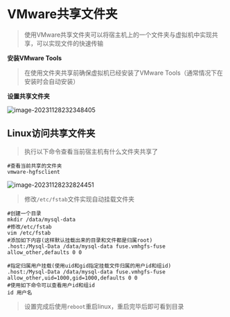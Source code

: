 # VMware共享文件夹

> 使用VMware共享文件夹可以将宿主机上的一个文件夹与虚拟机中实现共享，可以实现文件的快速传输

**安装VMware Tools**

> 在使用文件夹共享前确保虚拟机已经安装了VMware Tools（通常情况下在安装时会自动安装）

**设置共享文件夹**

![image-20231128232348405](E:\one-drive-data\OneDrive\CSDN\Windos\images\image-20231128232348405.png)

## Linux访问共享文件夹

> 执行以下命令查看当前宿主机有什么文件夹共享了

~~~shell
#查看当前共享的文件夹
vmware-hgfsclient
~~~

![image-20231128232824451](E:\one-drive-data\OneDrive\CSDN\Windos\images\image-202311282328244511.png)

> 修改`/etc/fstab`文件实现自动挂载文件夹

~~~shell
#创建一个目录
mkdir /data/mysql-data
#修改/etc/fstab
vim /etc/fstab
#添加如下内容(这样默认挂载出来的目录和文件都是归属root)
.host:/Mysql-Data /data/mysql-data fuse.vmhgfs-fuse allow_other,defaults 0 0

#指定归属用户挂载(使用uid和gid指定挂载文件归属的用户id和组id)
.host:/Mysql-Data /data/mysql-data fuse.vmhgfs-fuse allow_other,uid=1000,gid=1000,defaults 0 0
#使用如下命令可以查看用户id和组id
id 用户名
~~~

> 设置完成后使用`reboot`重启linux，重启完毕后即可看到目录